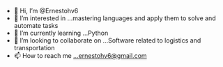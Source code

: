 - 👋 Hi, I’m @Ernestohv6
- 👀 I’m interested in ...mastering languages and apply them to solve and automate tasks
- 🌱 I’m currently learning ...Python
- 💞️ I’m looking to collaborate on ...Software related to logistics and transportation
- 📫 How to reach me ...ernestohv6@gmail.com

<!---
Ernestohv6/Ernestohv6 is a ✨ special ✨ repository because its `README.md` (this file) appears on your GitHub profile.
You can click the Preview link to take a look at your changes.
--->
